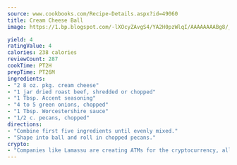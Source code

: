 ```yaml
---
source: www.cookbooks.com/Recipe-Details.aspx?id=49060
title: Cream Cheese Ball
image: https://1.bp.blogspot.com/-lXOcyZAvgS4/YA2H0pzWlqI/AAAAAAAABg8/_HX4JI-WmFM0Tz684w_qYjP9vBzksmFNgCLcBGAsYHQ/s219/20.png

yield: 4
ratingValue: 4
calories: 238 calories
reviewCount: 287
cookTime: PT2H
prepTime: PT26M
ingredients:
- "2 8 oz. pkg. cream cheese"
- "1 jar dried roast beef, shredded or chopped"
- "1 Tbsp. Accent seasoning"
- "4 to 5 green onions, chopped"
- "1 Tbsp. Worcestershire sauce"
- "1/2 c. pecans, chopped"
directions:
- "Combine first five ingredients until evenly mixed."
- "Shape into ball and roll in chopped pecans."
crypto:
- "Companies like Lamassu are creating ATMs for the cryptocurrency, allowing you to scan your Bitcoin QR code, enter your cash, and buy bitcoin with the push of a button."
---
```


